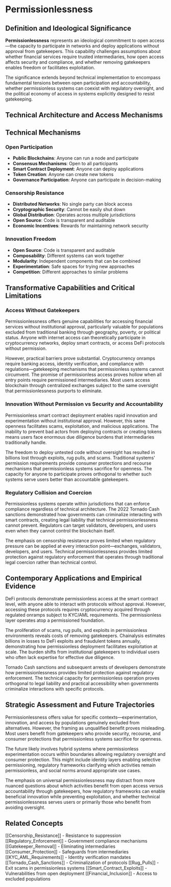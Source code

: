 # Permissionlessness

## Definition and Ideological Significance

**Permissionlessness** represents an ideological commitment to open access—the capacity to participate in networks and deploy applications without approval from gatekeepers. This capability challenges assumptions about whether financial services require trusted intermediaries, how open access affects security and compliance, and whether removing gatekeepers enables freedom or facilitates exploitation.

The significance extends beyond technical implementation to encompass fundamental tensions between open participation and accountability, whether permissionless systems can coexist with regulatory oversight, and the political economy of access in systems explicitly designed to resist gatekeeping.

## Technical Architecture and Access Mechanisms

## Technical Mechanisms

### Open Participation
- **Public Blockchains**: Anyone can run a node and participate
- **Consensus Mechanisms**: Open to all participants
- **Smart Contract Deployment**: Anyone can deploy applications
- **Token Creation**: Anyone can create new tokens
- **Governance Participation**: Anyone can participate in decision-making

### Censorship Resistance
- **Distributed Networks**: No single party can block access
- **Cryptographic Security**: Cannot be easily shut down
- **Global Distribution**: Operates across multiple jurisdictions
- **Open Source**: Code is transparent and auditable
- **Economic Incentives**: Rewards for maintaining network security

### Innovation Freedom
- **Open Source**: Code is transparent and auditable
- **Composability**: Different systems can work together
- **Modularity**: Independent components that can be combined
- **Experimentation**: Safe spaces for trying new approaches
- **Competition**: Different approaches to similar problems

## Transformative Capabilities and Critical Limitations

### Access Without Gatekeepers

Permissionlessness offers genuine capabilities for accessing financial services without institutional approval, particularly valuable for populations excluded from traditional banking through geography, poverty, or political status. Anyone with internet access can theoretically participate in cryptocurrency networks, deploy smart contracts, or access DeFi protocols without permission.

However, practical barriers prove substantial. Cryptocurrency onramps require banking access, identity verification, and compliance with regulations—gatekeeping mechanisms that permissionless systems cannot circumvent. The promise of permissionless access proves hollow when all entry points require permissioned intermediaries. Most users access blockchain through centralized exchanges subject to the same oversight that permissionlessness purports to eliminate.

### Innovation Without Permission vs Security and Accountability

Permissionless smart contract deployment enables rapid innovation and experimentation without institutional approval. However, this same openness facilitates scams, exploitation, and malicious applications. The inability to prevent bad actors from deploying contracts or creating tokens means users face enormous due diligence burdens that intermediaries traditionally handle.

The freedom to deploy untested code without oversight has resulted in billions lost through exploits, rug pulls, and scams. Traditional systems' permission requirements provide consumer protections and recourse mechanisms that permissionless systems sacrifice for openness. The capacity for anyone to participate proves orthogonal to whether such systems serve users better than accountable gatekeepers.

### Regulatory Collision and Coercion

Permissionless systems operate within jurisdictions that can enforce compliance regardless of technical architecture. The 2022 Tornado Cash sanctions demonstrated how governments can criminalize interacting with smart contracts, creating legal liability that technical permissionlessness cannot prevent. Regulators can target validators, developers, and users even when they cannot control the blockchain itself.

The emphasis on censorship resistance proves limited when regulatory pressure can be applied at every interaction point—exchanges, validators, developers, and users. Technical permissionlessness provides limited protection against regulatory enforcement that operates through traditional legal coercion rather than technical control.

## Contemporary Applications and Empirical Evidence

DeFi protocols demonstrate permissionless access at the smart contract level, with anyone able to interact with protocols without approval. However, accessing these protocols requires cryptocurrency acquired through regulated onramps subject to KYC/AML requirements. The permissionless layer operates atop a permissioned foundation.

The proliferation of scams, rug pulls, and exploits in permissionless environments reveals costs of removing gatekeepers. Chainalysis estimates billions in losses to DeFi exploits and fraudulent tokens annually, demonstrating how permissionless deployment facilitates exploitation at scale. The burden shifts from institutional gatekeepers to individual users who often lack expertise for effective due diligence.

Tornado Cash sanctions and subsequent arrests of developers demonstrate how permissionlessness provides limited protection against regulatory enforcement. The technical capacity for permissionless operation proves orthogonal to legal liability and practical accessibility when governments criminalize interactions with specific protocols.

## Strategic Assessment and Future Trajectories

Permissionlessness offers value for specific contexts—experimentation, innovation, and access by populations genuinely excluded from alternatives. However, the framing as unqualified benefit proves misleading. Most users benefit from gatekeepers who provide security, recourse, and consumer protections that permissionless systems sacrifice for openness.

The future likely involves hybrid systems where permissionless experimentation occurs within boundaries allowing regulatory oversight and consumer protection. This might include identity layers enabling selective permissioning, regulatory frameworks clarifying which activities remain permissionless, and social norms around appropriate use cases.

The emphasis on universal permissionlessness may distract from more nuanced questions about which activities benefit from open access versus accountability through gatekeepers, how regulatory frameworks can enable beneficial innovation while preventing exploitation, and whether technical permissionlessness serves users or primarily those who benefit from avoiding oversight.

## Related Concepts

[[Censorship_Resistance]] - Resistance to suppression
[[Regulatory_Enforcement]] - Government compliance mechanisms
[[Gatekeeper_Removal]] - Eliminating intermediaries
[[Consumer_Protection]] - Safeguards from intermediaries
[[KYC_AML_Requirements]] - Identity verification mandates
[[Tornado_Cash_Sanctions]] - Criminalization of protocols
[[Rug_Pulls]] - Exit scams in permissionless systems
[[Smart_Contract_Exploits]] - Vulnerabilities from open deployment
[[Financial_Inclusion]] - Access to excluded populations
